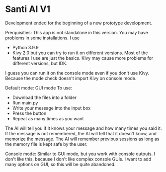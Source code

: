 # Santi AI V1

Development ended for the beginning of a new prototype development.

Prerquisities:
This app is not standalone in this version. You may have problems in some installations.
I use
* Python 3.9.9
* Kivy 2.0
but you can try to run it on different versions.
Most of the features I use are just the basics.
Kivy may cause more problems for different versions, but IDK.

I guess you can run it on the console mode even if you don't use Kivy.
Because the mode check doesn't import Kivy on console mode.

Default mode: GUI mode
To use:
* Download the files into a folder
* Run main.py
* Write your message into the input box
* Press the button
* Repeat as many times as you want

The AI will tell you if it knows your message and how many times you said it.  
If the message is not remembered, the AI will tell that it doesn't know, and memorize the message.
The AI will remember previous sessions as long as the memory file is kept safe by the user.

Console mode:
Similar to GUI mode, but you work with console outputs.
I don't like this, because I don't like complex console GUIs.
I want to add many options on GUI, so this will be quite abandoned.
